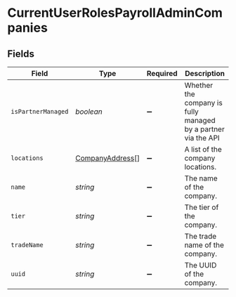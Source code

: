 # CurrentUserRolesPayrollAdminCompanies


## Fields

| Field                                                         | Type                                                          | Required                                                      | Description                                                   |
| ------------------------------------------------------------- | ------------------------------------------------------------- | ------------------------------------------------------------- | ------------------------------------------------------------- |
| `isPartnerManaged`                                            | *boolean*                                                     | :heavy_minus_sign:                                            | Whether the company is fully managed by a partner via the API |
| `locations`                                                   | [CompanyAddress](../../models/shared/companyaddress.md)[]     | :heavy_minus_sign:                                            | A list of the company locations.                              |
| `name`                                                        | *string*                                                      | :heavy_minus_sign:                                            | The name of the company.                                      |
| `tier`                                                        | *string*                                                      | :heavy_minus_sign:                                            | The tier of the company.                                      |
| `tradeName`                                                   | *string*                                                      | :heavy_minus_sign:                                            | The trade name of the company.                                |
| `uuid`                                                        | *string*                                                      | :heavy_minus_sign:                                            | The UUID of the company.                                      |